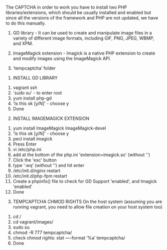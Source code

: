 The CAPTCHA in order to work you have to install two PHP libraries/extensions, which should be usually installed and enabled but since all the versions of the framework and PHP are not updated, we have to do this manually.

1. GD library - It can be used to create and manipulate image files in a variety of different image formats, including GIF, PNG, JPEG, WBMP, and XPM.

2. ImageMagick extension - Imagick is a native PHP extension to create and modify images using the ImageMagick API.

3. ‘tempcaptcha’ folder




1) INSTALL GD LIBRARY

1. vagrant ssh
2. 'sudo su' - to enter root
3. yum install php-gd
4. 'Is this ok [y/N]' - choose y
5. Done


2) INSTALL IMAGEMAGICK EXTENSION

1. yum install ImageMagick ImageMagick-devel
2. 'Is this ok [y/N]' - choose y
3. pecl install imagick
4. Press Enter
4. vi /etc/php.ini
5. add at the bottom of the php.ini 'extension=imagick.so' (without '')
6. Click the 'esc' button
7. type ':wq' (without '') and hit enter
8. /etc/init.d/nginx restart
9. /etc/init.d/php-fpm restart
10. Create a phpinfo() file to check for GD Support 'enabled', and Imagick 'enabled'
11. Done


3) TEMPCAPTCHA CHMOD RIGHTS
On the host system (assuming you are running vagrant, you need to allow file creation on your host system too)
1. cd /
2. cd vagrant/images/
3. sudo su
4. chmod -R 777 tempcaptcha/
5. check chmod rights: stat —-format ‘%a’ tempcaptcha/
6. Done





